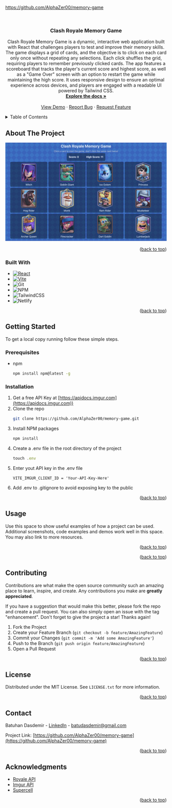 https://github.com/AlphaZer00/memory-game
<a id="readme-top"></a>

<!-- PROJECT LOGO -->
<br />
<div align="center">

<h3 align="center">Clash Royale Memory Game</h3>

  <p align="center">
    Clash Royale Memory Game is a dynamic, interactive web application built with React that challenges players to test and improve their memory skills. The game displays a grid of cards, and the objective is to click on each card only once without repeating any selections. Each click shuffles the grid, requiring players to remember previously clicked cards. The app features a scoreboard that tracks the player's current score and highest score, as well as a "Game Over" screen with an option to restart the game while maintaining the high score. It uses responsive design to ensure an optimal experience across devices, and players are engaged with a readable UI powered by Tailwind CSS.
    <br />
    <a href="https://github.com/AlphaZer00/memory-game"><strong>Explore the docs »</strong></a>
    <br />
    <br />
    <a href="https://github.com/AlphaZer00/memory-game">View Demo</a>
    ·
    <a href="https://github.com/AlphaZer00/memory-game/issues/new?labels=bug&template=bug-report---.md">Report Bug</a>
    ·
    <a href="https://github.com/AlphaZer00/memory-game/issues/new?labels=enhancement&template=feature-request---.md">Request Feature</a>
  </p>
</div>



<!-- TABLE OF CONTENTS -->
<details>
  <summary>Table of Contents</summary>
  <ol>
    <li>
      <a href="#about-the-project">About The Project</a>
      <ul>
        <li><a href="#built-with">Built With</a></li>
      </ul>
    </li>
    <li>
      <a href="#getting-started">Getting Started</a>
      <ul>
        <li><a href="#prerequisites">Prerequisites</a></li>
        <li><a href="#installation">Installation</a></li>
      </ul>
    </li>
    <li><a href="#usage">Usage</a></li>
    <li><a href="#contributing">Contributing</a></li>
    <li><a href="#license">License</a></li>
    <li><a href="#contact">Contact</a></li>
    <li><a href="#acknowledgments">Acknowledgments</a></li>
  </ol>
</details>



<!-- ABOUT THE PROJECT -->
## About The Project

[![Product Name Screen Shot][product-screenshot]](https://example.com)

<p align="right">(<a href="#readme-top">back to top</a>)</p>



### Built With


* [![React][React.js]][React-url]
* [![Vite][Vite.dev]][Vite-url]
* ![Git](https://img.shields.io/badge/git-%23F05033.svg?style=for-the-badge&logo=git&logoColor=white)
* ![NPM](https://img.shields.io/badge/NPM-%23CB3837.svg?style=for-the-badge&logo=npm&logoColor=white)
* ![TailwindCSS](https://img.shields.io/badge/tailwindcss-%2338B2AC.svg?style=for-the-badge&logo=tailwind-css&logoColor=white)
* ![Netlify](https://img.shields.io/badge/netlify-%23000000.svg?style=for-the-badge&logo=netlify&logoColor=#00C7B7)

<p align="right">(<a href="#readme-top">back to top</a>)</p>



<!-- GETTING STARTED -->
## Getting Started

To get a local copy running follow these simple steps.

### Prerequisites

* npm
  ```sh
  npm install npm@latest -g
  ```

### Installation

1. Get a free API Key at [https://apidocs.imgur.com](https://apidocs.imgur.com))
2. Clone the repo
   ```sh
   git clone https://github.com/AlphaZer00/memory-game.git
   ```
3. Install NPM packages
   ```sh
   npm install
   ```
4. Create a .env file in the root directory of the project
   ```js
   touch .env
   ```
5. Enter yout API key  in the .env file
   ```
   VITE_IMGUR_CLIENT_ID = 'Your-API-Key-Here'
   ```
7. Add .env to .gitignore to avoid exposing key to the public

<p align="right">(<a href="#readme-top">back to top</a>)</p>



<!-- USAGE EXAMPLES -->
## Usage

Use this space to show useful examples of how a project can be used. Additional screenshots, code examples and demos work well in this space. You may also link to more resources.


<p align="right">(<a href="#readme-top">back to top</a>)</p>



<p align="right">(<a href="#readme-top">back to top</a>)</p>



<!-- CONTRIBUTING -->
## Contributing

Contributions are what make the open source community such an amazing place to learn, inspire, and create. Any contributions you make are **greatly appreciated**.

If you have a suggestion that would make this better, please fork the repo and create a pull request. You can also simply open an issue with the tag "enhancement".
Don't forget to give the project a star! Thanks again!

1. Fork the Project
2. Create your Feature Branch (`git checkout -b feature/AmazingFeature`)
3. Commit your Changes (`git commit -m 'Add some AmazingFeature'`)
4. Push to the Branch (`git push origin feature/AmazingFeature`)
5. Open a Pull Request

<p align="right">(<a href="#readme-top">back to top</a>)</p>

<!-- LICENSE -->
## License

Distributed under the MIT License. See `LICENSE.txt` for more information.

<p align="right">(<a href="#readme-top">back to top</a>)</p>



<!-- CONTACT -->
## Contact

Batuhan Dasdemir - [LinkedIn][linkedin-url] - batudasdemir@gmail.com

Project Link: [https://github.com/AlphaZer00/memory-game](https://github.com/AlphaZer00/memory-game)

<p align="right">(<a href="#readme-top">back to top</a>)</p>



<!-- ACKNOWLEDGMENTS -->
## Acknowledgments

* [Royale API](https://github.com/royaleapi)
* [Imgur API](https://apidocs.imgur.com)
* [Supercell](https://supercell.com/en/)

<p align="right">(<a href="#readme-top">back to top</a>)</p>



<!-- MARKDOWN LINKS & IMAGES -->
[license-shield]: https://img.shields.io/github/license/AlphaZer00/memory-game.svg?style=for-the-badge
[license-url]: https://github.com/AlphaZer00/memory-game/blob/master/LICENSE.txt
[linkedin-shield]: https://img.shields.io/badge/-LinkedIn-black.svg?style=for-the-badge&logo=linkedin&colorB=555
[linkedin-url]: https://linkedin.com/in/batuhan-dasdemir
[product-screenshot]: src/assets/memory-game-screenshot.png
[Next.js]: https://img.shields.io/badge/next.js-000000?style=for-the-badge&logo=nextdotjs&logoColor=white
[Next-url]: https://nextjs.org/
[React.js]: https://img.shields.io/badge/React-20232A?style=for-the-badge&logo=react&logoColor=61DAFB
[React-url]: https://reactjs.org/
[Vite.dev]: https://img.shields.io/badge/Vite-646CFF?style=for-the-badge&logo=Vite&logoColor=white
[Vite-url]: https://vite.dev
